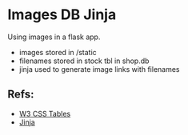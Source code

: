 # Images DB Jinja

Using images in a flask app.
* images stored in /static
* filenames stored in stock tbl in shop.db
* jinja used to generate image links with filenames

## Refs:
* [W3 CSS Tables](https://www.w3schools.com/w3css/w3css_tables.asp)
* [Jinja](https://jinja.palletsprojects.com/en/3.1.x/templates/)
